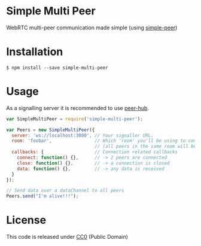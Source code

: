 # Simple Multi Peer

WebRTC multi-peer communication made simple (using [simple-peer](https://github.com/feross/simple-peer))

# Installation
```
$ npm install --save simple-multi-peer
```

# Usage

As a signalling server it is recommended to use [peer-hub](https://github.com/nihey/node-peer-hub).

```javascript
var SimpleMultiPeer = require('simple-multi-peer');

var Peers = new SimpleMultiPeer({
  server: 'ws://localhost:3000', // Your signaller URL.
  room: 'foobar',                // Which 'room' you'll be using to communicate with your peers
                                 // (all peers in the same room will be signalled to each other).
  callbacks: {                   // Connection related callbacks
    connect: function() {},      // -> 2 peers are connected
    close: function() {},        // -> a connection is closed
    data: function() {},         // -> any data is received
  }
});

// Send data over a dataChannel to all peers
Peers.send("I'm alive!!!");
```

# License

This code is released under
[CC0](http://creativecommons.org/publicdomain/zero/1.0/) (Public Domain)
